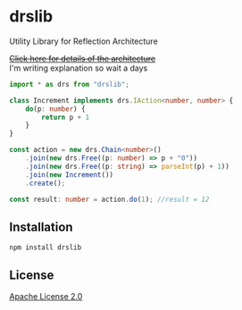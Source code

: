 # drslib

Utility Library for Reflection Architecture

~~[Click here for details of the architecture](https://gist.github.com/cocop/953ac9e9be10d5846705c873eb67d6fd)~~  
I'm writing explanation so wait a days


```typescript
import * as drs from "drslib";

class Increment implements drs.IAction<number, number> {
    do(p: number) {
        return p + 1
    }
}

const action = new drs.Chain<number>()
    .join(new drs.Free((p: number) => p + "0"))
    .join(new drs.Free((p: string) => parseInt(p) + 1))
    .join(new Increment())
    .create();

const result: number = action.do(1); //result = 12
```


## Installation

```
npm install drslib
```

## License
[Apache License 2.0](https://github.com/cocop/drslib/blob/master/LICENSE)